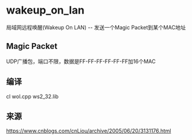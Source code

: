 # wakeup_on_lan
局域网远程唤醒(Wakeup On LAN) -- 发送一个Magic Packet到某个MAC地址

## Magic Packet
UDP广播包，端口不限，数据是FF-FF-FF-FF-FF-FF加16个MAC

## 编译
cl wol.cpp ws2_32.lib

## 来源
https://www.cnblogs.com/cnLiou/archive/2005/06/20/3131176.html
